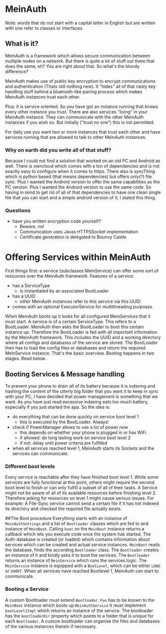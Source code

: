 # MeinAuth
Note: words that do not start with a capital letter in English but are written with one refer to classes or interfaces
## What is it?
MeinAuth is a framework which allows secure communication between multiple nodes on a network.
But there is quite a lot of stuff out there that does the same, eh?
You are right about that. So what's the bloody difference?

MeinAuth makes use of public key encryption to encrypt communications and authentication (Thats still nothing new).
It "hides" all of that nasty key handling stuff behind a bluetooth-like pairing process which makes MeinAuth instances trust each other.

Plus: it is service oriented. So you have got an instance running that knows every other instance you trust.
There are also services "living" in your MeinAuth instance. They can communicate with the other MeinAuth instances if you wish so. 
But initially ("trust no one") this is not permitted. 

For daily use you want two or more instances that trust each other and have services running that are allowed to talk to other MeinAuth instances.

### Why on earth did you write all of that stuff?
Because I could not find a solution that worked on an old PC and Android as well. There is owncloud which comes with a ton of dependencies and is not exactly easy to configure when it comes to https. 
There also is syncThing which is python based (that means dependencies) but offers only(?) file sync.
Plus I wanted the Android version to offer the same capabilities as the PC version.
Plus I wanted the Android version to use the same code.
So having in mind to get rid of all of that dependencies to have one clean single file that you can start and a simple android version of it, I stated this thing.
### Questions
- have you written encryption code yourself?
  - Beware, no! 
  - Communication uses Javas HTTPSSocket implementation
  - Certificate generation is delegated to Bouncy Castle
  
# Offering Services within MeinAuth
First things first: a service (subclasses MeinService) can offer some sort of resources over the MeinAuth framework.
Features of a service:
- has a ServiceType
    - is instantiated by an associated BootLoader
- has a UUID
  - other MeinAuth instances refer to this service via this UUID
- comes with an optional ExecutorService for multithreading purposes

When MeinAuth boots up it looks for all configured MeinServices that it must start.
A service is of a certain ServiceType. This refers to a BootLoader. 
MeinAuth then asks the BootLoader to boot this certain instance up.
Therefore the BootLoader is fed with all important information by the MeinAuth framework. 
This includes the UUID and a working directory where all configs and databases of the service are stored.
The BootLoader then has to load the config files or databases and return the required MeinService instance.
That's the basic overview. Booting happens in two stages. Read below. 
## Booting Services & Message handling
To prevent your phone to drain all of its battery because it is indexing and hashing the content of the utterly big folder that you want it to keep in sync with your PC,
I have decided that power management is something that we want. 
As you have just read excessive indexing eats too much battery, especially if you just started the app.
So the idea is:
- do everything that can be done quickly on service boot level 1
  - this is executed by the BootLoader. Always!
- check if PowerManager allows to use a lot of power now
  - this depends on whether your phone is plugged in or has WiFi
  - if allowed: do long lasting work on service boot level 2
  - if not: delay until power criteria are fulfilled
- when all services reached level 1, MeinAuth starts its Sockets and the services can communicate.

### Different boot levels
Every service is reachable after they have finished boot level 1. 
While some services are fully functional at this point, others might require the second boot level to finish or can only fulfill a subset of all of their tasks.
A Service might not be aware of all of its available resources before finishing level 2. Therefore asking for resources on level 1 might cause serious issues.
For example: A File-Sync service cannot send a certain file if it has not indexed its directory and checked the required file actually exists.

##The Boot procedure
Everything starts with an instance of `MeinAuthSettings` and a list of `Bootloader` classes which are fed to and instance of `MeinBoot`.
Calling `boot` on the `MeinBoot` instance returns a callback which lets you execute code once the system has started.
The Auth-database is created (or loaded) which contains information about services which can be created and actual service instances.
`MeinBoot` reads the database, finds the according `Bootloader` class. The `Bootloader` creates an instance of it and kindly asks it to boot the services.
The `Bootloader` returns an instance of `MeinService` which runs the services logic. The `MeinService` instance is equipped with a `BootLevel`, which can be either `LONG` or `SHORT`.
When all services have reached Bootlevel 1, MeinAuth can start to communicate.

### Booting a Service
A custom Bootloader must extend `Bootloader`. `Foo` has to be known to the `MeinBoot` instance which boots up `MeinAuthService`
It must implement `bootLevel1Impl` which returns an instance of the service. 
The bootloader has the `bootloaderDir` property which points to a folder that is unique for each `Bootloader`. 
A custom bootloader can organise the files and databases of the various instances therein if necessary.
